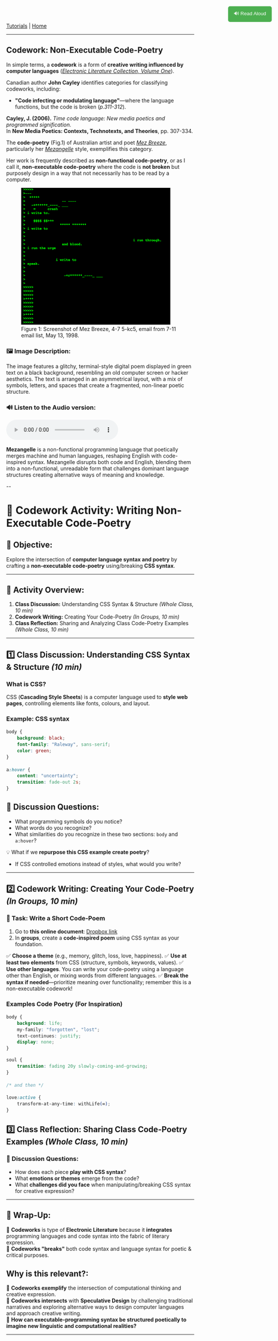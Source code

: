 
[Tutorials](README.md) | [Home](../../README.md)

-------------------------------------------------------------------------------

<style>
  .tts-button {
    position: fixed;
    top: 20px;
    right: 20px;
    padding: 10px 15px;
    background-color: #4CAF50;
    color: white;
    border: none;
    border-radius: 5px;
    cursor: pointer;
  }

  .tts-button:hover {
    background-color: #45a049;
  }
</style>

<button class="tts-button" onclick="speakText()">🔊 Read Aloud</button>

<script>
  function speakText() {
    let text = document.body.innerText;
    let speech = new SpeechSynthesisUtterance(text);
    speech.lang = "en-US"; // Set language
    speech.rate = 1; // Adjust speed (1 = normal)
    window.speechSynthesis.speak(speech);
  }
</script>

## Codework: Non-Executable Code-Poetry

In simple terms, a **codework** is a form of **creative writing influenced by computer languages** (*<a href="https://collection.eliterature.org/1/aux/keywords.html" target="_blank">Electronic Literature Collection, Volume One</a>*).  

Canadian author **John Cayley** identifies categories for classifying codeworks, including:  

+ **"Code infecting or modulating language"**—where the language functions, but the code is broken (*p.311-312*).

**Cayley, J. (2006).** *Time code language: New media poetics and programmed signification.*  
In **New Media Poetics: Contexts, Technotexts, and Theories**, pp. 307-334.

The **code-poetry** (Fig.1) of Australian artist and poet *<a href="https://www.mezbreezedesign.com/" target="_blank">Mez Breeze</a>*, particularly her *<a href="https://anthology.rhizome.org/mez-breeze" target="_blank">Mezangelle</a>* style, exemplifies this category.  

Her work is frequently described as **non-functional code-poetry**, or as I call it, **non-executable code-poetry** where the code is **not broken** but purposely design in a way that not necessarily has to be read by a computer.

<figure>
    <img src="imgs/93.png" width="400">
    <figcaption>Figure 1: Screenshot of Mez Breeze, 4-7 5-kc5, email from 7-11 email list, May 13, 1998.</figcaption>
</figure>

### 🖼️ Image Description:
The image features a glitchy, terminal-style digital poem displayed in green text on a black background, resembling an old computer screen or hacker aesthetics. The text is arranged in an asymmetrical layout, with a mix of symbols, letters, and spaces that create a fragmented, non-linear poetic structure.

### 🔊 Listen to the Audio version:
<audio controls>
  <source src="imgs/codework-mez.wav" type="audio/mpeg">
</audio>

**Mezangelle** is a non-functional programming language that poetically merges machine and human languages, reshaping English with code-inspired syntax. Mezangelle disrupts both code and English, blending them into a non-functional, unreadable form that challenges dominant language structures creating alternative ways of meaning and knowledge.

--

# 🌟 Codework Activity: Writing Non-Executable Code-Poetry

## 🎯 Objective:
Explore the intersection of **computer language syntax and poetry** by crafting a **non-executable code-poetry** using/breaking **CSS syntax**.

---

## 📌 Activity Overview:
1. **Class Discussion:** Understanding CSS Syntax & Structure *(Whole Class, 10 min)*
2. **Codework Writing:** Creating Your Code-Poetry *(In Groups, 10 min)*
3. **Class Reflection:** Sharing and Analyzing Class Code-Poetry Examples *(Whole Class, 10 min)*

---

## 1️⃣ Class Discussion: Understanding CSS Syntax & Structure *(10 min)*

### **What is CSS?**
CSS (**Cascading Style Sheets**) is a computer language used to **style web pages**, controlling elements like fonts, colours, and layout.

### **Example: CSS syntax**

```css
body {
    background: black;
    font-family: "Raleway", sans-serif;
    color: green;
}

a:hover {
    content: "uncertainty";
    transition: fade-out 2s;
}
```

## 📢 Discussion Questions:
- What programming symbols do you notice?
- What words do you recognize?
- What similarities do you recognize in these two sections: `body` and `a:hover`?

💡 What if we **repurpose this CSS example create poetry**?
- If CSS controlled emotions instead of styles, what would you write?

---

## 2️⃣ Codework Writing: Creating Your Code-Poetry *(In Groups, 10 min)*  

### **📝 Task: Write a Short Code-Poem**  
1. Go to **this online document**: <a href="https://docs.google.com/document/d/1rPHzvru9saW5Bf-Y6ho8K36VdwdjU2uCjj_UMOudpOw/edit?usp=sharing" target="_blank">Dropbox link</a>
2. In **groups**, create a **code-inspired poem** using CSS syntax as your foundation.  

✅ **Choose a theme** (e.g., memory, glitch, loss, love, happiness).
✅ **Use at least two elements** from CSS (structure, symbols, keywords, values).
✅ **Use other languages**. You can write your code-poetry using a language other than English, or mixing words from different languages.
✅ **Break the syntax if needed**—prioritize meaning over functionality; remember this is a non-executable codework!  

### **Examples Code Poetry (For Inspiration)**

```css
body {
    background: life;
    my-family: "forgotten", "lost";
    text-continues: justify;
    display: none;
}
```

```css
soul {
    transition: fading 20y slowly-coming-and-growing;
}

/* and then */

love:active {
    transform-at-any-time: withLife(∞);
}
```

## 3️⃣ Class Reflection: Sharing Class Code-Poetry Examples *(Whole Class, 10 min)*  

### 📢 Discussion Questions:
- How does each piece **play with CSS syntax**?  
- What **emotions or themes** emerge from the code?  
- What **challenges did you face** when manipulating/breaking CSS syntax for creative expression?  

---

## 🔄 Wrap-Up:
🔸 **Codeworks** is type of **Electronic Literature** because it **integrates** programming languages and code syntax into the fabric of literary expression.   
🔸 **Codeworks "breaks"** both code syntax and language syntax for poetic & critical purposes.   

## Why is this relevant?:
🔸 **Codeworks exemplify** the intersection of computational thinking and creative expression.  
🔸 **Codeworks intersects** with **Speculative Design** by challenging traditional narratives and exploring alternative ways to design computer languages and approach creative writing.  
🔸 **How can executable-programming syntax be structured poetically to imagine new linguistic and computational realities?**

---

